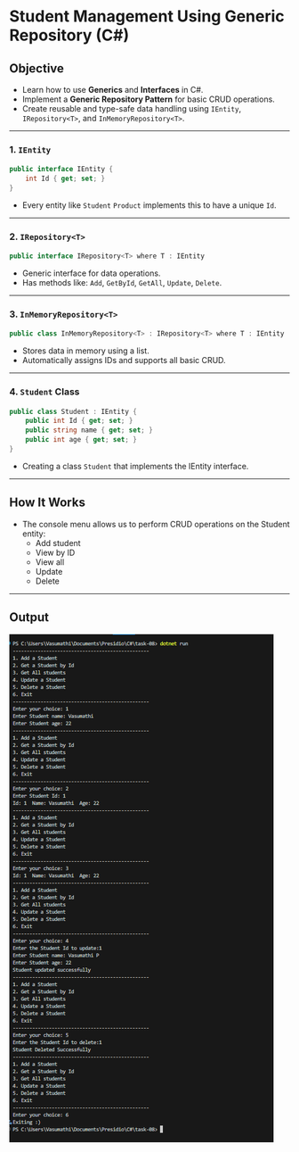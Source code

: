 # Student Management Using Generic Repository (C#)

## Objective

- Learn how to use **Generics** and **Interfaces** in C#.
- Implement a **Generic Repository Pattern** for basic CRUD operations.
- Create reusable and type-safe data handling using `IEntity`, `IRepository<T>`, and `InMemoryRepository<T>`.

---

### 1. `IEntity`

```csharp
public interface IEntity {
    int Id { get; set; }
}
```

- Every entity like `Student` `Product` implements this to have a unique `Id`.

---

### 2. `IRepository<T>`

```csharp
public interface IRepository<T> where T : IEntity
```

- Generic interface for data operations.
- Has methods like: `Add`, `GetById`, `GetAll`, `Update`, `Delete`.

---

### 3. `InMemoryRepository<T>`

```csharp
public class InMemoryRepository<T> : IRepository<T> where T : IEntity
```

- Stores data in memory using a list.
- Automatically assigns IDs and supports all basic CRUD.

---

### 4. `Student` Class

```csharp
public class Student : IEntity {
    public int Id { get; set; }
    public string name { get; set; }
    public int age { get; set; }
}
```
- Creating a class `Student` that implements the IEntity interface.
---

## How It Works

- The console menu allows us to perform CRUD operations on the Student entity:
  - Add student
  - View by ID
  - View all
  - Update
  - Delete

---

## Output

![Output](Output/output.png)